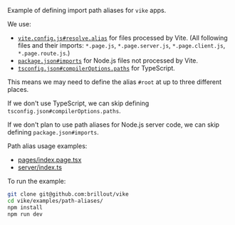 Example of defining import path aliases for `vike` apps.

We use:
 - [`vite.config.js#resolve.alias`](https://vitejs.dev/config/#resolve-alias) for files processed by Vite.
   (All following files and their imports: `*.page.js`, `*.page.server.js`, `*.page.client.js`, `*.page.route.js`.)
 - [`package.json#imports`](https://nodejs.org/api/packages.html#subpath-patterns) for Node.js files not processed by Vite.
 - [`tsconfig.json#compilerOptions.paths`](https://www.typescriptlang.org/tsconfig#paths) for TypeScript.

This means we may need to define the alias `#root` at up to three different places.

If we don't use TypeScript, we can skip defining `tsconfig.json#compilerOptions.paths`.

If we don't plan to use path aliases for Node.js server code, we can skip defining `package.json#imports`.

Path alias usage examples:
 - [pages/index.page.tsx](pages/index.page.tsx)
 - [server/index.ts](server/index.ts)

To run the example:

```bash
git clone git@github.com:brillout/vike
cd vike/examples/path-aliases/
npm install
npm run dev
```

